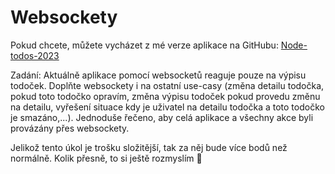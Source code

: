 # Websockety

Pokud chcete, můžete vycházet z mé verze aplikace na GitHubu: [Node-todos-2023](<https://github.com/adamjedlicka/node-todos-2023>)

Zadání: Aktuálně aplikace pomocí websocketů reaguje pouze na výpisu todoček. Doplňte websockety i na ostatní use-casy (změna detailu todočka, pokud toto todočko opravím, změna výpisu todoček pokud provedu změnu na detailu, vyřešení situace kdy je uživatel na detailu todočka a toto todočko je smazáno,...). Jednoduše řečeno, aby celá aplikace a všechny akce byli provázány přes websockety.

Jelikož tento úkol je trošku složitější, tak za něj bude více bodů než normálně. Kolik přesně, to si ještě rozmyslím 🙂
